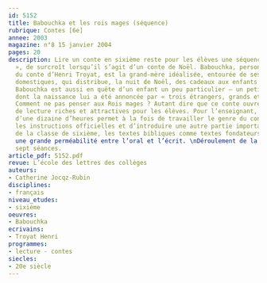 ```yaml
---
id: 5152
title: Babouchka et les rois mages (séquence)
rubrique: Contes [6e]
annee: 2003
magazine: n°8 15 janvier 2004
pages: 20
description: Lire un conte en sixième reste pour les élèves une séquence « plaisir
  », de surcroît lorsqu’il s’agit d’un conte de Noël. Babouchka, personnage éponyme
  du conte d’Henri Troyat, est la grand-mère idéalisée, entourée de ses deux animaux
  domestiques, qui distribue, la nuit de Noël, des cadeaux aux enfants endormis… Mais
  Babouchka est aussi en quête d’un enfant un peu particulier – un petit prince –
  dont la naissance lui a été annoncée par « trois étrangers, grands et barbus ».
  Comment ne pas penser aux Rois mages ? Autant dire que ce conte ouvre des perspectives
  de lecture riches et attractives pour les élèves. Pour l’enseignant, cette séquence
  d’une dizaine d’heures permet à la fois de travailler le genre du conte prévu par
  les instructions officielles et d’introduire une autre partie importante du programme
  de la classe de sixième, les textes bibliques comme textes fondateurs, tout en assurant
  une grande perméabilité entre l’oral et l’écrit. \nDéroulement de la séquence :
  sept séances.
article_pdf: 5152.pdf
revue: L’école des lettres des collèges
auteurs:
- Catherine Jocqz-Rubin
disciplines:
- français
niveau_etudes:
- sixième
oeuvres:
- Babouchka
ecrivains:
- Troyat Henri
programmes:
- lecture - contes
siecles:
- 20e siècle
---
```


